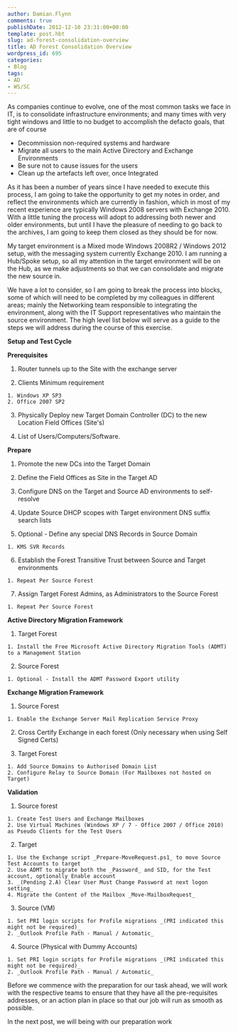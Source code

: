 ```yaml
---
author: Damian.Flynn
comments: true
publishDate: 2012-12-10 23:31:00+00:00
template: post.hbt
slug: ad-forest-consolidation-overview
title: AD Forest Consolidation Overview
wordpress_id: 695
categories:
- Blog
tags:
- AD
- WS/SC
---
```


As companies continue to evolve, one of the most common tasks we face in IT, is to consolidate infrastructure environments; and many times with very tight windows and little to no budget to accomplish the defacto goals, that are of course

  * Decommission non-required systems and hardware  
  * Migrate all users to the main Active Directory and Exchange Environments  
  * Be sure not to cause issues for the users  
  * Clean up the artefacts left over, once Integrated 

As it has been a number of years since I have needed to execute this process, I am going to take the opportunity to get my notes in order, and reflect the environments which are currently in fashion, which in most of my recent experience are typically Windows 2008 servers with Exchange 2010. With a little tuning the process will adopt to addressing both newer and older environments, but until I have the pleasure of needing to go back to the archives, I am going to keep them closed as they should be for now.

My target environment is a Mixed mode Windows 2008R2 / Windows 2012 setup, with the messaging system currently Exchange 2010. I am running a Hub/Spoke setup, so all my attention in the target environment will be on the Hub, as we make adjustments so that we can consolidate and migrate the new source in.

We have a lot to consider, so I am going to break the process into blocks, some of which will need to be completed by my colleagues in different areas; mainly the Networking team responsible to integrating the environment, along with the IT Support representatives who maintain the source environment. The high level list below will serve as a guide to the steps we will address during the course of this exercise.

**Setup and Test Cycle**   
  
**Prerequisites**   


  1. Router tunnels up to the Site with the exchange server   

  2. Clients Minimum requirement   


    1. Windows XP SP3 
    2. Office 2007 SP2   

  3. Physically Deploy new Target Domain Controller (DC) to the new Location Field Offices (Site's)   

  4. List of Users/Computers/Software.   


**Prepare**   


  1. Promote the new DCs into the Target Domain   

  2. Define the Field Offices as Site in the Target AD   

  3. Configure DNS on the Target and Source AD environments to self-resolve   

  4. Update Source DHCP scopes with Target environment DNS suffix search lists   

  5. Optional - Define any special DNS Records in Source Domain   


    1. KMS SVR Records   

  6. Establish the Forest Transitive Trust between Source and Target environments   


    1. Repeat Per Source Forest   

  7. Assign Target Forest Admins, as Administrators to the Source Forest   


    1. Repeat Per Source Forest   


**Active Directory Migration Framework**   


  1. Target Forest   


    1. Install the Free Microsoft Active Directory Migration Tools (ADMT) to a Management Station   

  2. Source Forest   


    1. Optional - Install the ADMT Password Export utility   


**Exchange Migration Framework**   


  1. Source Forest   


    1. Enable the Exchange Server Mail Replication Service Proxy   

  2. Cross Certify Exchange in each forest (Only necessary when using Self Signed Certs)   

  3. Target Forest   


    1. Add Source Domains to Authorised Domain List 
    2. Configure Relay to Source Domain (For Mailboxes not hosted on Target)   


**Validation**   


  1. Source forest

    1. Create Test Users and Exchange Mailboxes  
    2. Use Virtual Machines (Windows XP / 7 - Office 2007 / Office 2010) as Pseudo Clients for the Test Users 
  2. Target   


    1. Use the Exchange script _Prepare-MoveRequest.ps1_ to move Source Test Accounts to target 
    2. Use ADMT to migrate both the _Password_ and SID, for the Test account, optionally Enable account 
    3. _(Pending 2.A) Clear User Must Change Password at next logon setting_
    4. Migrate the Content of the Mailbox _Move-MailboxRequest_   

  3. Source (VM)   


    1. Set PRI login scripts for Profile migrations _(PRI indicated this might not be required)_
    2. _Outlook Profile Path - Manual / Automatic_   

  4. Source (Physical with Dummy Accounts)   


    1. Set PRI login scripts for Profile migrations _(PRI indicated this might not be required)_
    2. _Outlook Profile Path - Manual / Automatic_   


Before we commence with the preparation for our task ahead, we will work with the respective teams to ensure that they have all the pre-requisites addresses, or an action plan in place so that our job will run as smooth as possible.

In the next post, we will being with our preparation work
